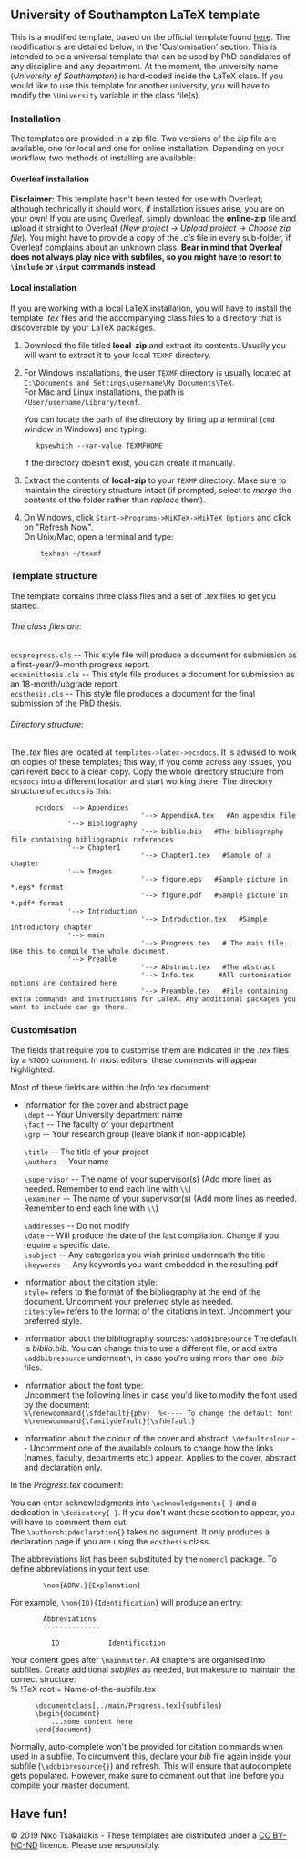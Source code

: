 ## University of Southampton LaTeX template ##


This is a modified template, based on the official template found [here](http://edshare.soton.ac.uk/19374/ "LaTeX Thesis template").
The modifications are detailed below, in the 'Customisation' section.
This is intended to be a universal template that can be used by PhD candidates of any discipline and any department.
At the moment, the university name (*University of Southampton*) is hard-coded inside the LaTeX class.
If you would like to use this template for another university, you will have to modify the `\University` variable in the class file(s).

### Installation ###
The templates are provided in a zip file. 
Two versions of the zip file are available, one for local and one for online installation.
Depending on your workflow, two methods of installing are available:

#### Overleaf installation ####
**Disclaimer:** This template hasn't been tested for use with Overleaf; although technically it should work, if installation issues arise, you are on your own!
If you are using [Overleaf](https://www.overleaf.com/ "Overleaf"), simply download the **online-zip** file and upload it straight to Overleaf
(*New project -> Upload project -> Choose zip file*).
You might have to provide a copy of the *.cls* file in every sub-folder, if Overleaf complains about an unknown class.
**Bear in mind that Overleaf does not always play nice with subfiles, so you might have to resort to `\include` or `\input` commands instead**

#### Local installation ####
If you are working with a local LaTeX installation, you will have to install the template *.tex* files and the accompanying class files
to a directory that is discoverable by your LaTeX packages.     

1. Download the file titled **local-zip** and extract its contents. Usually you will want to extract it to your local `TEXMF` directory.   

2. For Windows installations, the user `TEXMF` directory is usually located at `C:\Documents and Settings\username\My Documents\TeX`.    
For Mac and Linux installations, the path is `/User/username/Library/texmf`.   
     
    You can locate the path of the directory by firing up a terminal (`cmd` window in Windows) and typing:  


          kpsewhich --var-value TEXMFHOME
   


    If the directory doesn't exist, you can create it manually.   

3. Extract the contents of **local-zip** to your `TEXMF` directory. Make sure to maintain the directory structure intact
(if prompted, select to *merge* the contents of the folder rather than *replace* them).   

4. On Windows, click `Start->Programs->MiKTeX->MikTeX Options` and click on "Refresh Now".   
    On Unix/Mac, open a terminal and type:   
    
           texhash ~/texmf   


### Template structure ###
The template contains three class files and a set of *.tex* files to get you started.   

###### The class files are:   

`ecsprogress.cls` -- This style file will produce a document for submission as a first-year/9-month progress report.   
`ecsminithesis.cls` -- This style file produces a document for submission as an 18-month/upgrade report.   
`ecsthesis.cls` -- This style file produces a document for the final submission of the PhD thesis.   



###### Directory structure:
The *.tex* files are located at `templates->latex->ecsdocs`. It is advised to work on copies of these templates;
this way, if you come across any issues, you can revert back to a clean copy. Copy the whole directory structure from
`ecsdocs` into a different location and start working there. The directory structure of `ecsdocs` is this:   

          ecsdocs  --> Appendices   
                                    '--> AppendixA.tex   #An appendix file
                  '--> Bibliography 
                                    '--> biblio.bib   #The bibliography file containing bibliographic references
                  '--> Chapter1 
                                    '--> Chapter1.tex   #Sample of a chapter
                  '--> Images 
                                    '--> figure.eps   #Sample picture in *.eps* format
                                    '--> figure.pdf   #Sample picture in *.pdf* format
                  '--> Introduction 
                                    '--> Introduction.tex   #Sample introductory chapter
                  '--> main 
                                    '--> Progress.tex   # The main file. Use this to compile the whole document.
                  '--> Preable 
                                    '--> Abstract.tex   #The abstract
                                    '--> Info.tex      #All customisation options are contained here
                                    '--> Preamble.tex   #File containing extra commands and instructions for LaTeX. Any additional packages you want to include can go there.   
 


### Customisation ###
The fields that require you to customise them are indicated in the *.tex* files by a `%TODO` comment. In most editors, these
comments will appear highlighted.   


Most of these fields are within the *Info.tex* document:   

- Information for the cover and abstract page:   
    `\dept` -- Your University department name   
    `\fact` -- The faculty of your department   
    `\grp` -- Your research group (leave blank if non-applicable)   
   
    `\title` -- The title of your project   
    `\authors` -- Your name   
    
    `\supervisor` -- The name of your supervisor(s) (Add more lines as needed. Remember to end each line with `\\`)   
    `\examiner` -- The name of your supervisor(s) (Add more lines as needed. Remember to end each line with `\\`)   

     `\addresses` -- Do not modify   
     `\date` -- Will produce the date of the last compilation. Change if you require a specific date.   
     `\subject` -- Any categories you wish printed underneath the title   
     `\keywords` -- Any keywords you want embedded in the resulting pdf   

- Information about the citation style:   
    `style=` refers to the format of the bibliography at the end of the document. Uncomment your preferred style as needed.   
    `citestyle=` refers to the format of the citations in text. Uncomment your preferred style.   

- Information about the bibliography sources:
    `\addbibresource` The default is *biblio.bib*. You can change this to use a different file, or add extra `\addbibresource`
    underneath, in case you're using more than one *.bib* files.   
    
- Information about the font type:   
    Uncomment the following lines in case you'd like to modify the font used by the document:   
    `%\renewcommand{\sfdefault}{phv}  %<---- To change the default font`   
    `%\renewcommand{\familydefault}{\sfdefault}`    

- Information about the colour of the cover and abstract:
    `\defaultcolour` -- Uncomment one of the available colours to change how the links (names, faculty, departments etc.) appear.
    Applies to the cover, abstract and declaration only.   
    

In the *Progress.tex* document:   

You can enter acknowledgments into `\acknowledgements{ }` and a dedication in `\dedicatory{ }`. If you don't want these
section to appear, you will have to comment them out.   
The `\authorshipdeclaration{}` takes no argument. It only produces a declaration page if you are using the `ecsthesis` class.   

The abbreviations list has been substituted by the `nomencl` package. To define abbreviations in your text use:   

            \nom{ABRV.}{Explanation}   
          
For example, `\nom{ID}{Identification}` will produce an entry:    

            Abbreviations   
            --------------
            
              ID            Identification    


Your content goes after `\mainmatter`. 
All chapters are organised into subfiles.
Create additional *subfiles* as needed,
but makesure to maintain the correct structure:   
          % !TeX root = Name-of-the-subfile.tex
          
          \documentclass[../main/Progress.tex]{subfiles}
          \begin{document}
              ...some content here
          \end{document}   
          
 Normally, auto-complete won't be provided for citation commands when used in a subfile. 
 To circumvent this, declare your *bib* file again inside your subfile (`\addbibresource{}`) and refresh.
 This will ensure that autocomplete gets populated.
 However, make sure to comment out that line before you compile your master document.   
 
 
    
    
    
    
 ## Have fun! ##
 &copy; 2019 Niko Tsakalakis - These templates are distributed under a [CC BY-NC-ND](https://creativecommons.org/licenses/by-nc-nd/2.0/uk/) licence.
 Please use responsibly. 





